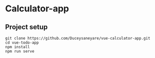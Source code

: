 # Calculator-app

## Project setup
```
git clone https://github.com/Duceysaneyare/vue-calculator-app.git
cd vue-todo-app
npm install
npm run serve
```


